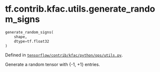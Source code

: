 <div itemscope itemtype="http://developers.google.com/ReferenceObject">
<meta itemprop="name" content="tf.contrib.kfac.utils.generate_random_signs" />
</div>

# tf.contrib.kfac.utils.generate_random_signs

``` python
generate_random_signs(
    shape,
    dtype=tf.float32
)
```



Defined in [`tensorflow/contrib/kfac/python/ops/utils.py`](https://www.tensorflow.org/code/tensorflow/contrib/kfac/python/ops/utils.py).

Generate a random tensor with {-1, +1} entries.